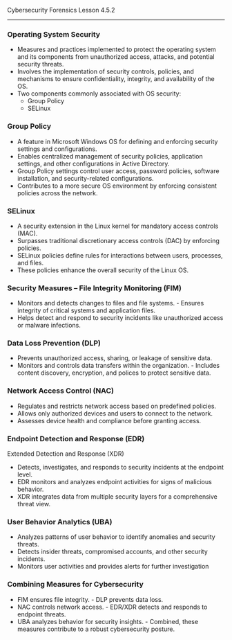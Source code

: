 Cybersecurity Forensics Lesson 4.5.2
___
### Operating System Security
- Measures and practices implemented to protect the operating system and its components from unauthorized access, attacks, and potential security threats.
- Involves the implementation of security controls, policies, and mechanisms to ensure confidentiality, integrity, and availability of the OS.
- Two components commonly associated with OS security: 
	- Group Policy
	- SELinux

### Group Policy
- A feature in Microsoft Windows OS for defining and enforcing security settings and configurations.
- Enables centralized management of security policies, application settings, and other configurations in Active Directory.
- Group Policy settings control user access, password policies, software installation, and security-related configurations.
- Contributes to a more secure OS environment by enforcing consistent policies across the network.

### SELinux
- A security extension in the Linux kernel for mandatory access controls (MAC).
- Surpasses traditional discretionary access controls (DAC) by enforcing policies.
- SELinux policies define rules for interactions between users, processes, and files.
- These policies enhance the overall security of the Linux OS.

### Security Measures – File Integrity Monitoring (FIM)
- Monitors and detects changes to files and file systems. - Ensures integrity of critical systems and application files.
- Helps detect and respond to security incidents like unauthorized access or malware infections.

### Data Loss Prevention (DLP)
- Prevents unauthorized access, sharing, or leakage of sensitive data.
- Monitors and controls data transfers within the organization. - Includes content discovery, encryption, and polices to protect sensitive data.

### Network Access Control (NAC)
- Regulates and restricts network access based on predefined policies.
- Allows only authorized devices and users to connect to the network.
- Assesses device health and compliance before granting access.

### Endpoint Detection and Response (EDR)
Extended Detection and Response (XDR)
- Detects, investigates, and responds to security incidents at the endpoint level.
- EDR monitors and analyzes endpoint activities for signs of malicious behavior.
- XDR integrates data from multiple security layers for a comprehensive threat view.

### User Behavior Analytics (UBA)
- Analyzes patterns of user behavior to identify anomalies and security threats.
- Detects insider threats, compromised accounts, and other security incidents.
- Monitors user activities and provides alerts for further investigation

### Combining Measures for Cybersecurity
- FIM ensures file integrity. - DLP prevents data loss.
- NAC controls network access. - EDR/XDR detects and responds to endpoint threats.
- UBA analyzes behavior for security insights. - Combined, these measures contribute to a robust cybersecurity posture.